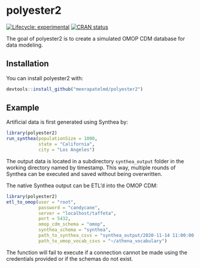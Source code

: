 
<!-- README.md is generated from README.Rmd. Please edit that file -->

# polyester2

<!-- badges: start -->

[![Lifecycle:
experimental](https://img.shields.io/badge/lifecycle-experimental-orange.svg)](https://www.tidyverse.org/lifecycle/#experimental)
[![CRAN
status](https://www.r-pkg.org/badges/version/polyester2)](https://CRAN.R-project.org/package=polyester2)
<!-- badges: end -->

The goal of polyester2 is to create a simulated OMOP CDM database for
data modeling.

## Installation

You can install polyester2 with:

``` r
devtools::install_github("meerapatelmd/polyester2")
```

## Example

Artificial data is first generated using Synthea by:

``` r
library(polyester2)
run_synthea(populationSize = 1000,
            state = "California",
            city = "Los Angeles")
```

The output data is located in a subdirectory `synthea_output` folder in
the working directory named by timestamp. This way, multiple rounds of
Synthea can be executed and saved without being overwritten.

The native Synthea output can be ETL’d into the OMOP CDM:

``` r
library(polyester2)
etl_to_omop(user = "root",
            password = "candycane",
            server = "localhost/taffeta",
            port = 5432,
            omop_cdm_schema = "omop",
            synthea_schema = "synthea",
            path_to_synthea_csvs = "synthea_output/2020-11-14 11:00:00:00/csv",
            path_to_omop_vocab_csvs = "~/athena_vocabulary")
```

The function will fail to execute if a connection cannot be made using
the credentials provided or if the schemas do not exist.

